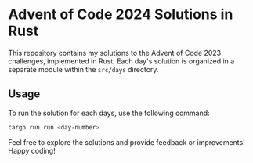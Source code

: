 # Advent of Code 2024 Solutions in Rust

This repository contains my solutions to the Advent of Code 2023 challenges, implemented in Rust. Each day's solution is organized in a separate module within the `src/days` directory.

## Usage

To run the solution for each days, use the following command:

```bash
cargo run run <day-number>
```

Feel free to explore the solutions and provide feedback or improvements! Happy coding!
